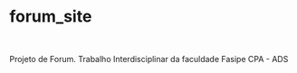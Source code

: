 # forum_site
<br>
<p> Projeto de Forum. Trabalho Interdisciplinar da faculdade Fasipe CPA - ADS </p>
